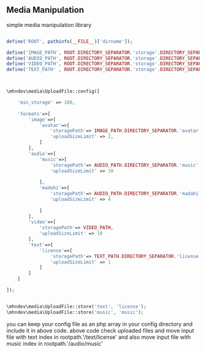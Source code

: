 
## Media Manipulation
simple media manipulation library

```php

define('ROOT', pathinfo(__FILE__)['dirname']);

define('IMAGE_PATH', ROOT.DIRECTORY_SEPARATOR.'storage'.DIRECTORY_SEPARATOR.'image');
define('AUDIO_PATH', ROOT.DIRECTORY_SEPARATOR.'storage'.DIRECTORY_SEPARATOR.'audio');
define('VIDEO_PATH', ROOT.DIRECTORY_SEPARATOR.'storage'.DIRECTORY_SEPARATOR.'video');
define('TEXT_PATH' , ROOT.DIRECTORY_SEPARATOR.'storage'.DIRECTORY_SEPARATOR.'text');



\mhndev\media\UploadFile::config([

    'min_storage' => 100,
    
    'formats'=>[
        'image'=>[
            'avatar'=>[
                'storagePath'=> IMAGE_PATH.DIRECTORY_SEPARATOR.'avatar',
                'uploadSizeLimit' => 2,
            ]
        ],
        'audio'=>[
            'music'=>[
                'storagePath'=> AUDIO_PATH.DIRECTORY_SEPARATOR.'music',
                'uploadSizeLimit' => 10
    
            ],
            'madahi'=>[
                'storagePath'=> AUDIO_PATH.DIRECTORY_SEPARATOR.'madahi',
                'uploadSizeLimit' => 4
    
            ]
        ],
        'video'=>[
            'storagePath'=> VIDEO_PATH,
            'uploadSizeLimit' => 10
        ],
        'text'=>[
            'license'=>[
                'storagePath'=> TEXT_PATH.DIRECTORY_SEPARATOR.'license',
                'uploadSizeLimit' => 1
            ]
        ]
    ]

]);


\mhndev\media\UploadFile::store('text', 'license');
\mhndev\media\UploadFile::store('music', 'music');

```

you can keep your config file as an php array in your config directory and include it in above code.
above code check uploaded files and move input file with text index in rootpath.'/text/license'
and also move input file with music index in rootpath.'/audio/music'